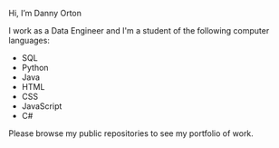 Hi, I’m Danny Orton

I work as a Data Engineer and I'm a student of the following computer languages:

* SQL
* Python
* Java
* HTML
* CSS
* JavaScript
* C#

Please browse my public repositories to see my portfolio of work.
